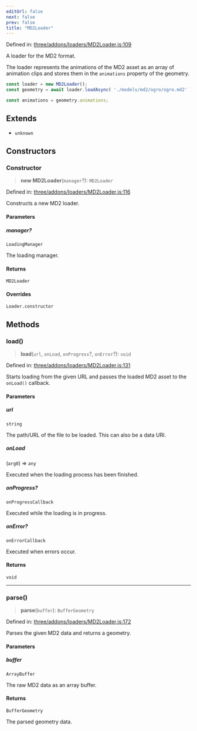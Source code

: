 ```yaml
---
editUrl: false
next: false
prev: false
title: "MD2Loader"
---
```


Defined in: [three/addons/loaders/MD2Loader.js:109](https://github.com/DefinitelyMaybe/three-i18n/blob/fa57b79433d1c349ffb23a78727299c8d4190136/three/addons/loaders/MD2Loader.js#L109)

A loader for the MD2 format.

The loader represents the animations of the MD2 asset as an array of animation
clips and stores them in the `animations` property of the geometry.

```js
const loader = new MD2Loader();
const geometry = await loader.loadAsync( './models/md2/ogro/ogro.md2' );

const animations = geometry.animations;
```

## Extends

- `unknown`

## Constructors

### Constructor

> **new MD2Loader**(`manager`?): `MD2Loader`

Defined in: [three/addons/loaders/MD2Loader.js:116](https://github.com/DefinitelyMaybe/three-i18n/blob/fa57b79433d1c349ffb23a78727299c8d4190136/three/addons/loaders/MD2Loader.js#L116)

Constructs a new MD2 loader.

#### Parameters

##### manager?

`LoadingManager`

The loading manager.

#### Returns

`MD2Loader`

#### Overrides

`Loader.constructor`

## Methods

### load()

> **load**(`url`, `onLoad`, `onProgress`?, `onError`?): `void`

Defined in: [three/addons/loaders/MD2Loader.js:131](https://github.com/DefinitelyMaybe/three-i18n/blob/fa57b79433d1c349ffb23a78727299c8d4190136/three/addons/loaders/MD2Loader.js#L131)

Starts loading from the given URL and passes the loaded MD2 asset
to the `onLoad()` callback.

#### Parameters

##### url

`string`

The path/URL of the file to be loaded. This can also be a data URI.

##### onLoad

(`arg0`) => `any`

Executed when the loading process has been finished.

##### onProgress?

`onProgressCallback`

Executed while the loading is in progress.

##### onError?

`onErrorCallback`

Executed when errors occur.

#### Returns

`void`

***

### parse()

> **parse**(`buffer`): `BufferGeometry`

Defined in: [three/addons/loaders/MD2Loader.js:172](https://github.com/DefinitelyMaybe/three-i18n/blob/fa57b79433d1c349ffb23a78727299c8d4190136/three/addons/loaders/MD2Loader.js#L172)

Parses the given MD2 data and returns a geometry.

#### Parameters

##### buffer

`ArrayBuffer`

The raw MD2 data as an array buffer.

#### Returns

`BufferGeometry`

The parsed geometry data.
